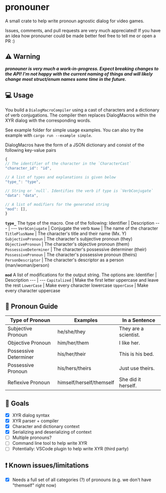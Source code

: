 # pronouner

A small crate to help write pronoun agnostic dialog for video games.

Issues, comments, and pull requests are very much appreciated! If you have an idea how pronouner could be made better feel free to tell me or open a PR :)

## :warning: Warning

***pronouner is very much a work-in-progress. Expect breaking changes to the API! I'm not happy with the current naming of things and will likely change most struct/enum names some time in the future.***

## :computer: Usage

You build a `DialogMacroCompiler` using a cast of characters and a dictionary of verb conjugations. The compiler then replaces DialogMacros within the XYR dialog with the corresponding words.

See example folder for simple usage examples. You can also try the example with `cargo run --example simple`.

DialogMacros have the form of a JSON dictionary and consist of the following key-value pairs

```javascript
{
// The identifier of the character in the `CharacterCast`
"character_id": "id",

// A list of types and explanations is given below
"type_": "type",

// String or `null`. Identifies the verb if type is `VerbConjugate`
"data": "data",

// A list of modifiers for the generated string
"mod": [],
}
```

**`type_`** The type of the macro. One of the following:
Identifier | Description
--- | ---
`VerbConjugate` | Conjugate the verb
`Name` | The name of the character
`TitlePlusName` | The character's title and their name (Mx. Y)
`SubjectivePronoun` | The character's subjective pronoun (they)
`ObjectivePronoun` | The character's objective pronoun (them)
`PossessiveDeterminer` | The character's possessive determiner (their)
`PossessivePronoun` | The character's possessive pronoun (theirs)
`PersonDescriptor` | The character's descriptor as a person (man/woman/person)

**`mod`** A list of modifications for the output string. The options are:
Identifier | Description
--- | ---
`Capitalized` | Make the first letter uppercase and leave the rest
`LowerCase` | Make every character lowercase
`UpperCase` | Make every character uppercase

## :ok_person: Pronoun Guide
Type of Pronoun | Examples | In a Sentence
--- | --- | ---
Subjective Pronoun | he/she/they | They are a scientist.
Objective Pronoun | him/her/them | I like her.
Possessive Determiner | his/her/their | This is his bed.
Possessive Pronoun | his/hers/theirs | Just use theirs.
Reflexive Pronoun | himself/herself/themself | She did it herself.

## :checkered_flag: Goals

- [x] XYR dialog syntax
- [x] XYR parser + compiler
- [x] Character and dictionary context
- [x] Serializing and deserializing of context
- [ ] Multiple pronouns?
- [ ] Command line tool to help write XYR
- [ ] Potentially: VSCode plugin to help write XYR (third party)

## :heavy_exclamation_mark: Known issues/limitations
- [x] Needs a full set of all categories (?) of pronouns (e.g. we don't have "themself" right now)

